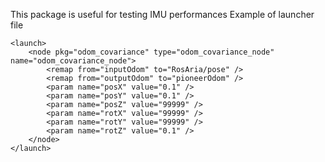 This package is useful for testing IMU performances
Example of launcher file

	<launch>
		<node pkg="odom_covariance" type="odom_covariance_node" name="odom_covariance_node">
			<remap from="inputOdom" to="RosAria/pose" />
			<remap from="outputOdom" to="pioneerOdom" />
			<param name="posX" value="0.1" />
			<param name="posY" value="0.1" />
			<param name="posZ" value="99999" />
			<param name="rotX" value="99999" />
			<param name="rotY" value="99999" />
			<param name="rotZ" value="0.1" />
		</node>
	</launch>	
